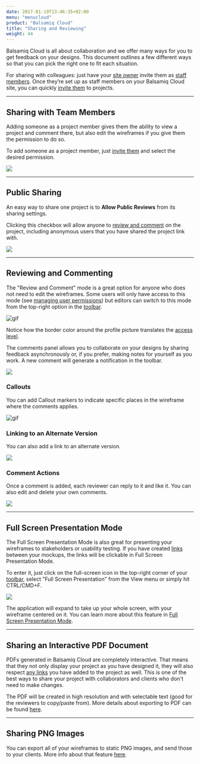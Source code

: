 ```yaml
---
date: 2017-01-19T13:46:35+02:00
menu: "menucloud"
product: "Balsamiq Cloud"
title: "Sharing and Reviewing"
weight: 44
---
```


Balsamiq Cloud is all about collaboration and we offer many ways for you to get feedback on your designs. This document outlines a few different ways so that you can pick the right one to fit each situation.

For sharing with colleagues: just have your [site owner](../people/#site-owners) invite them as [staff members](../people/#staff-members). Once they’re set up as staff members on your Balsamiq Cloud site, you can quickly [invite them](../people/#inviting-someone-to-a-project) to projects.

---

## Sharing with Team Members

Adding someone as a project member gives them the ability to view a project and comment there, but also edit the wireframes if you give them the permission to do so.

To add someone as a project member, just [invite them](../people/#inviting-someone-to-a-project) and select the desired permission.

![](//media.balsamiq.com/img/support/docs/cloud/invite-project-member-2.png)

---

## Public Sharing

An easy way to share one project is to **Allow Public Reviews** from its sharing settings.

Clicking this checkbox will allow anyone to [review and comment](#review-and-comment) on the project, including anonymous users that you have shared the project link with.

![](//media.balsamiq.com/img/support/docs/cloud/allow-public-review.png)

---

## Reviewing and Commenting

The "Review and Comment" mode is a great option for anyone who does not need to edit the wireframes. Some users will only have access to this mode (see [managing user permissions](../people/#managing-user-permissions-on-projects)) but editors can switch to this mode from the top-right option in the [toolbar](../cloud/overview/#the-toolbar).

![gif](//media.balsamiq.com/img/support/docs/cloud/review-and-comment-switch.png)

Notice how the border color around the profile picture translates the [access level](../people/#user-permissions-at-a-glance).

The comments panel allows you to collaborate on your designs by sharing feedback asynchronously or, if you prefer, making notes for yourself as you work. A new comment will generate a notification in the toolbar.

![](//media.balsamiq.com/img/support/docs/cloud/comment-notification.png)

### Callouts

You can add Callout markers to indicate specific places in the wireframe where the comments applies.

![gif](//media.balsamiq.com/img/support/docs/cloud/comment-callout.png)

### Linking to an Alternate Version

You can also add a link to an alternate version.

![](//media.balsamiq.com/img/support/docs/cloud/comment-alternate.png)

### Comment Actions

Once a comment is added, each reviewer can reply to it and like it. You can also edit and delete your own comments.

![](//media.balsamiq.com/img/support/docs/cloud/comment-actions.png)

---

## Full Screen Presentation Mode

The Full Screen Presentation Mode is also great for presenting your wireframes to stakeholders or usability testing. If you have created [links](../linking) between your mockups, the links will be clickable in Full Screen Presentation Mode.

To enter it, just click on the full-screen icon in the top-right corner of your [toolbar](../overview/#the-toolbar), select "Full Screen Presentation" from the View menu or simply hit CTRL/CMD+F.

![](//media.balsamiq.com/img/support/docs/bw/fullscreen-topbar.png)

The application will expand to take up your whole screen, with your wireframe centered on it. You can learn more about this feature in [Full Screen Presentation Mode](../fullscreen).

---

## Sharing an Interactive PDF Document

PDFs generated in Balsamiq Cloud are completely interactive. That means that they not only display your project as you have designed it, they will also respect [any links](../linking) you have added to the project as well. This is one of the best ways to share your project with collaborators and clients who don't need to make changes.

The PDF will be created in high resolution and with selectable text (good for the reviewers to copy/paste from). More details about exporting to PDF can be found [here](../exporting/#exporting-to-pdf).

---

## Sharing PNG Images

You can export all of your wireframes to static PNG images, and send those to your clients. More info about that feature [here](../exporting/#exporting-to-an-image).
